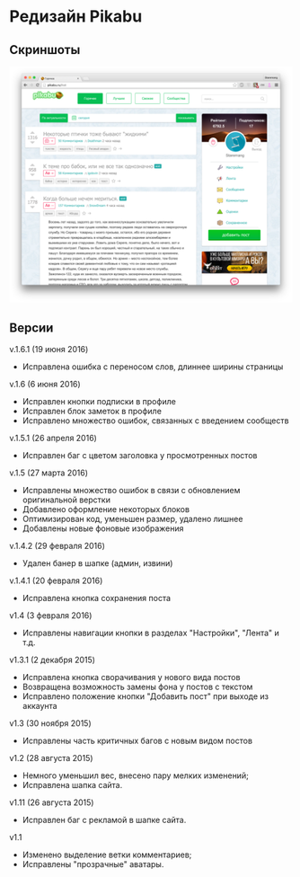 # Редизайн Pikabu

## Скриншоты
![alt tag](https://github.com/Staremang/New-Pikabu-Design/blob/master/Screenshots/Screenshot-1.png?raw=true)

## Версии
v.1.6.1 (19 июня 2016)
 - Исправлена ошибка с переносом слов, длиннее ширины страницы

v.1.6 (6 июня 2016)
 - Исправлен кнопки подписки в профиле
 - Исправлен блок заметок в профиле
 - Исправлено множество ошибок, связанных с введением сообществ

v.1.5.1 (26 апреля 2016)
 - Исправлен баг с цветом заголовка у просмотренных постов

v.1.5 (27 марта 2016)
 - Исправлены множество ошибок в связи с обновлением оригинальной верстки
 - Добавлено оформление некоторых блоков
 - Оптимизирован код, уменьшен размер, удалено лишнее
 - Добавлены новые фоновые изображения

v.1.4.2 (29 февраля 2016)
 - Удален банер в шапке (админ, извини)

v.1.4.1 (20 февраля 2016)
 - Исправлена кнопка сохранения поста

v1.4 (3 февраля 2016)
 - Исправлены навигации кнопки в разделах "Настройки", "Лента" и т.д.

v1.3.1 (2 декабря 2015)
 - Исправлена кнопка сворачивания у нового вида постов
 - Возвращена возможность замены фона у постов с текстом
 - Исправлено положение кнопки "Добавить пост" при выходе из аккаунта

v1.3 (30 ноября 2015)
 - Исправлены часть критичных багов с новым видом постов

v1.2 (28 августа 2015)
 - Немного уменьшил вес, внесено пару мелких изменений;
 - Исправлена шапка сайта.

v1.11 (26 августа 2015)
 - Исправлен баг с рекламой в шапке сайта.

v1.1
 - Изменено выделение ветки комментариев;
 - Исправлены "прозрачные" аватары.